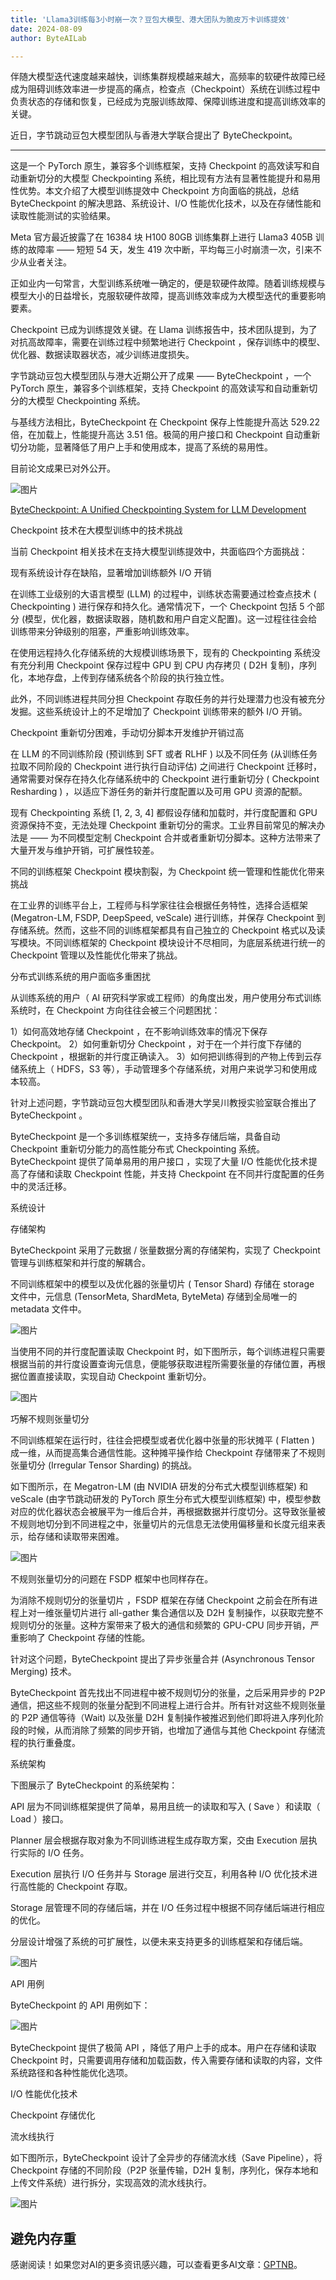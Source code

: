 ```yaml
---
title: 'Llama3训练每3小时崩一次？豆包大模型、港大团队为脆皮万卡训练提效'
date: 2024-08-09
author: ByteAILab

---
```


伴随大模型迭代速度越来越快，训练集群规模越来越大，高频率的软硬件故障已经成为阻碍训练效率进一步提高的痛点，检查点（Checkpoint）系统在训练过程中负责状态的存储和恢复，已经成为克服训练故障、保障训练进度和提高训练效率的关键。

近日，字节跳动豆包大模型团队与香港大学联合提出了 ByteCheckpoint。

---
这是一个 PyTorch 原生，兼容多个训练框架，支持 Checkpoint 的高效读写和自动重新切分的大模型 Checkpointing 系统，相比现有方法有显著性能提升和易用性优势。本文介绍了大模型训练提效中 Checkpoint 方向面临的挑战，总结 ByteCheckpoint 的解决思路、系统设计、I/O 性能优化技术，以及在存储性能和读取性能测试的实验结果。

Meta 官方最近披露了在 16384 块 H100 80GB 训练集群上进行 Llama3 405B 训练的故障率 —— 短短 54 天，发生 419 次中断，平均每三小时崩溃一次，引来不少从业者关注。

正如业内一句常言，大型训练系统唯一确定的，便是软硬件故障。随着训练规模与模型大小的日益增长，克服软硬件故障，提高训练效率成为大模型迭代的重要影响要素。

Checkpoint 已成为训练提效关键。在 Llama 训练报告中，技术团队提到，为了对抗高故障率，需要在训练过程中频繁地进行 Checkpoint ，保存训练中的模型、优化器、数据读取器状态，减少训练进度损失。

字节跳动豆包大模型团队与港大近期公开了成果 —— ByteCheckpoint ，一个 PyTorch 原生，兼容多个训练框架，支持 Checkpoint 的高效读写和自动重新切分的大模型 Checkpointing 系统。

与基线方法相比，ByteCheckpoint 在 Checkpoint 保存上性能提升高达 529.22 倍，在加载上，性能提升高达 3.51 倍。极简的用户接口和 Checkpoint 自动重新切分功能，显著降低了用户上手和使用成本，提高了系统的易用性。

目前论文成果已对外公开。

![图片](https://mmbiz.qpic.cn/sz_mmbiz_png/KmXPKA19gWicmjsqHemTfZabWVZ6hX0XCic9CLCY2blgoia4P3hxFH1Q1uD9MCHsgFDDxtQ0hH3sL57oC92UNqwJg/640?wx_fmt=png&amp;from=appmsg)

[ByteCheckpoint: A Unified Checkpointing System for LLM Development](https://team.doubao.com/zh/publication/bytecheckpoint-a-unified-checkpointing-system-for-llm-development?view_from=research)

Checkpoint 技术在大模型训练中的技术挑战

当前 Checkpoint 相关技术在支持大模型训练提效中，共面临四个方面挑战：

现有系统设计存在缺陷，显著增加训练额外 I/O 开销

在训练工业级别的大语言模型 (LLM) 的过程中，训练状态需要通过检查点技术 ( Checkpointing ) 进行保存和持久化。通常情况下，一个 Checkpoint 包括 5 个部分 (模型，优化器，数据读取器，随机数和用户自定义配置)。这一过程往往会给训练带来分钟级别的阻塞，严重影响训练效率。

在使用远程持久化存储系统的大规模训练场景下，现有的 Checkpointing 系统没有充分利用 Checkpoint 保存过程中 GPU 到 CPU 内存拷贝 ( D2H 复制)，序列化，本地存盘，上传到存储系统各个阶段的执行独立性。

此外，不同训练进程共同分担 Checkpoint 存取任务的并行处理潜力也没有被充分发掘。这些系统设计上的不足增加了 Checkpoint 训练带来的额外 I/O 开销。

Checkpoint 重新切分困难，手动切分脚本开发维护开销过高

在 LLM 的不同训练阶段 (预训练到 SFT 或者 RLHF ) 以及不同任务 (从训练任务拉取不同阶段的 Checkpoint 进行执行自动评估) 之间进行 Checkpoint 迁移时，通常需要对保存在持久化存储系统中的 Checkpoint 进行重新切分 ( Checkpoint Resharding ) ，以适应下游任务的新并行度配置以及可用 GPU 资源的配额。

现有 Checkpointing 系统 [1, 2, 3, 4] 都假设存储和加载时，并行度配置和 GPU 资源保持不变，无法处理 Checkpoint 重新切分的需求。工业界目前常见的解决办法是 —— 为不同模型定制 Checkpoint 合并或者重新切分脚本。这种方法带来了大量开发与维护开销，可扩展性较差。

不同的训练框架 Checkpoint 模块割裂，为 Checkpoint 统一管理和性能优化带来挑战

在工业界的训练平台上，工程师与科学家往往会根据任务特性，选择合适框架 (Megatron-LM, FSDP, DeepSpeed, veScale) 进行训练，并保存 Checkpoint 到存储系统。然而，这些不同的训练框架都具有自己独立的 Checkpoint 格式以及读写模块。不同训练框架的 Checkpoint 模块设计不尽相同，为底层系统进行统一的 Checkpoint 管理以及性能优化带来了挑战。

分布式训练系统的用户面临多重困扰

从训练系统的用户（ AI 研究科学家或工程师）的角度出发，用户使用分布式训练系统时，在 Checkpoint 方向往往会被三个问题困扰：

1）如何高效地存储 Checkpoint ，在不影响训练效率的情况下保存 Checkpoint。
2）如何重新切分 Checkpoint ，对于在一个并行度下存储的 Checkpoint ，根据新的并行度正确读入。
3）如何把训练得到的产物上传到云存储系统上（ HDFS，S3 等），手动管理多个存储系统，对用户来说学习和使用成本较高。

针对上述问题，字节跳动豆包大模型团队和香港大学吴川教授实验室联合推出了 ByteCheckpoint 。

ByteCheckpoint 是一个多训练框架统一，支持多存储后端，具备自动 Checkpoint 重新切分能力的高性能分布式 Checkpointing 系统。ByteCheckpoint 提供了简单易用的用户接口 ，实现了大量 I/O 性能优化技术提高了存储和读取 Checkpoint 性能，并支持 Checkpoint 在不同并行度配置的任务中的灵活迁移。

系统设计

存储架构

ByteCheckpoint 采用了元数据 / 张量数据分离的存储架构，实现了 Checkpoint 管理与训练框架和并行度的解耦合。

不同训练框架中的模型以及优化器的张量切片 ( Tensor Shard)  存储在 storage 文件中，元信息 (TensorMeta, ShardMeta, ByteMeta) 存储到全局唯一的 metadata 文件中。

![图片](https://mmbiz.qpic.cn/sz_mmbiz_png/KmXPKA19gWicmjsqHemTfZabWVZ6hX0XCBDAFZReiaV4yEwFP8KZwSspYUaBAjnDzKricNz08Gcb7juPfcbEXJoCQ/640?wx_fmt=png&amp;from=appmsg)

当使用不同的并行度配置读取 Checkpoint 时，如下图所示，每个训练进程只需要根据当前的并行度设置查询元信息，便能够获取进程所需要张量的存储位置，再根据位置直接读取，实现自动 Checkpoint 重新切分。

![图片](https://mmbiz.qpic.cn/sz_mmbiz_png/KmXPKA19gWicmjsqHemTfZabWVZ6hX0XCeuly428qKm5np7NUtaR0IUUKody7dYQzLuknLG2FEbrCicagX0EarKA/640?wx_fmt=png&amp;from=appmsg)

巧解不规则张量切分

不同训练框架在运行时，往往会把模型或者优化器中张量的形状摊平 ( Flatten ) 成一维，从而提高集合通信性能。这种摊平操作给 Checkpoint 存储带来了不规则张量切分  (Irregular Tensor Sharding)  的挑战。

如下图所示，在 Megatron-LM  (由 NVIDIA 研发的分布式大模型训练框架) 和 veScale  (由字节跳动研发的 PyTorch 原生分布式大模型训练框架) 中，模型参数对应的优化器状态会被展平为一维后合并，再根据数据并行度切分。这导致张量被不规则地切分到不同进程之中，张量切片的元信息无法使用偏移量和长度元组来表示，给存储和读取带来困难。

![图片](https://mmbiz.qpic.cn/sz_mmbiz_png/KmXPKA19gWicmjsqHemTfZabWVZ6hX0XCReAACAjOAS8gGG01rzBXlBAK8nbYbMia55Pjs1U51Y9TdBAcWMJZMjA/640?wx_fmt=png&amp;from=appmsg)

不规则张量切分的问题在 FSDP 框架中也同样存在。

为消除不规则切分的张量切片 ，FSDP 框架在存储 Checkpoint 之前会在所有进程上对一维张量切片进行 all-gather 集合通信以及 D2H 复制操作，以获取完整不规则切分的张量。这种方案带来了极大的通信和频繁的 GPU-CPU 同步开销，严重影响了 Checkpoint 存储的性能。

针对这个问题，ByteCheckpoint 提出了异步张量合并  (Asynchronous Tensor Merging)  技术。

ByteCheckpoint 首先找出不同进程中被不规则切分的张量，之后采用异步的 P2P 通信，把这些不规则的张量分配到不同进程上进行合并。所有针对这些不规则张量的 P2P 通信等待（Wait) 以及张量 D2H 复制操作被推迟到他们即将进入序列化阶段的时候，从而消除了频繁的同步开销，也增加了通信与其他 Checkpoint 存储流程的执行重叠度。

系统架构

下图展示了 ByteCheckpoint 的系统架构：

API 层为不同训练框架提供了简单，易用且统一的读取和写入 ( Save ）和读取（ Load ）接口。

Planner 层会根据存取对象为不同训练进程生成存取方案，交由 Execution 层执行实际的 I/O 任务。

Execution 层执行 I/O 任务并与 Storage 层进行交互，利用各种 I/O 优化技术进行高性能的 Checkpoint 存取。

Storage 层管理不同的存储后端，并在 I/O 任务过程中根据不同存储后端进行相应的优化。

分层设计增强了系统的可扩展性，以便未来支持更多的训练框架和存储后端。

![图片](https://mmbiz.qpic.cn/sz_mmbiz_png/KmXPKA19gWicmjsqHemTfZabWVZ6hX0XCwjSqQ7jPTicicDtoSrplmZNFWtx6Z47Eu1ibIYTib1ibAfENXgLQm1lblIg/640?wx_fmt=png&amp;from=appmsg)

API 用例

ByteCheckpoint 的 API 用例如下：

![图片](https://mmbiz.qpic.cn/sz_mmbiz_png/KmXPKA19gWicmjsqHemTfZabWVZ6hX0XCLW8mtWUs6WX1t9piaibscpUM4ic45HPQyKqwmG1HJ1BPN3Gh18lria94Gg/640?wx_fmt=png&amp;from=appmsg)

ByteCheckpoint 提供了极简 API ，降低了用户上手的成本。用户在存储和读取 Checkpoint 时，只需要调用存储和加载函数，传入需要存储和读取的内容，文件系统路径和各种性能优化选项。

I/O 性能优化技术

Checkpoint 存储优化

流水线执行

如下图所示，ByteCheckpoint 设计了全异步的存储流水线（Save Pipeline），将 Checkpoint 存储的不同阶段（P2P 张量传输，D2H 复制，序列化，保存本地和上传文件系统）进行拆分，实现高效的流水线执行。

![图片](https://mmbiz.qpic.cn/sz_mmbiz_png/KmXPKA19gWicmjsqHemTfZabWVZ6hX0XCkkMHy2hnASHvciaoPg1ruXOA0RC2YXhJuo720y4NEk05CAR7ic1ibemvQ/640?wx_fmt=png&amp;from=appmsg)

避免内存重
---
感谢阅读！如果您对AI的更多资讯感兴趣，可以查看更多AI文章：[GPTNB](https://gptnb.com)。